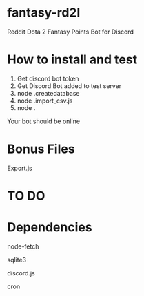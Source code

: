 # fantasy-rd2l
Reddit Dota 2 Fantasy Points Bot for Discord



# How to install and test

1) Get discord bot token
2) Get Discord Bot added to test server
3) node .createdatabase
4) node .import_csv.js
5) node . 

Your bot should be online


# Bonus Files

Export.js

# TO DO

# Dependencies 
node-fetch

sqlite3

discord.js

cron



